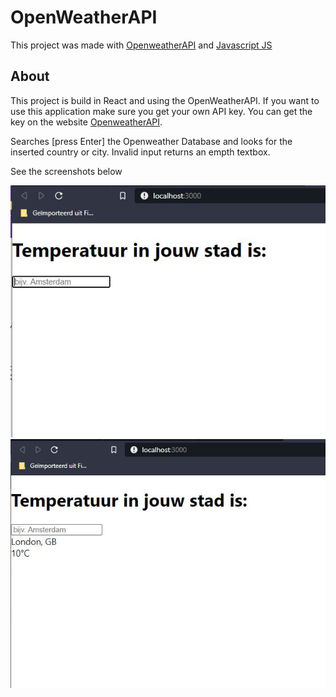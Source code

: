 # OpenWeatherAPI

This project was made with [OpenweatherAPI](https://openweathermap.org/) and [Javascript JS](https://reactjs.org/)

## About

This project is build in React and using the OpenWeatherAPI.
If you want to use this application make sure you get your own API key. You can get the key on the website [OpenweatherAPI](https://openweathermap.org/). 

Searches [press Enter] the Openweather Database and looks for the inserted country or city.
Invalid input returns an empth textbox.

See the screenshots below 



![](Preview1.JPG)
![](Preview2.JPG)
